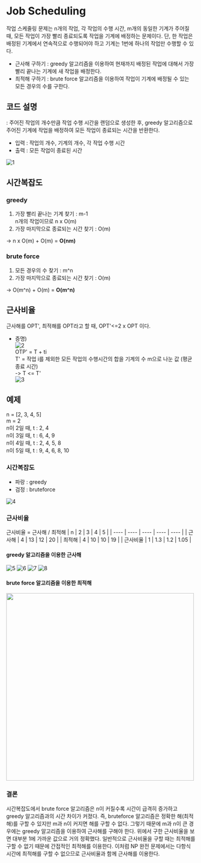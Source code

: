 # Job Scheduling
작업 스케줄링 문제는 n개의 작업, 각 작업의 수행 시간, m개의 동일한 기계가 주어질 때, 모든 작업이 가장 빨리 종료되도록 작업을 기계에 배정하는 문제이다. 
단, 한 작업은 배정된 기계에서 연속적으로 수행되어야 하고 기계는 1번에 하나의 작업만 수행할 수 있다.
- 근사해 구하기 : greedy 알고리즘을 이용하여 현재까지 배정된 작업에 대해서 가장 빨리 끝나는 기계에 새 작업을 배정한다.
- 최적해 구하기 : brute force 알고리즘을 이용하여 작업이 기계에 배정될 수 있는 모든 경우의 수를 구한다.

## 코드 설명
: 주어진 작업의 개수만큼 작업 수행 시간을 랜덤으로 생성한 후, greedy 알고리즘으로 주어진 기계에 작업을 배정하여 모든 작업이 종료되는 시간을 반환한다.
- 입력 : 작업의 개수, 기계의 개수, 각 작업 수행 시간
- 출력 : 모든 작업이 종료된 시간

![1](https://user-images.githubusercontent.com/81207799/118443829-57d33880-b727-11eb-9c12-5f351539469f.png)

## 시간복잡도
### greedy
1. 가장 빨리 끝나는 기계 찾기 : m-1    
n개의 작업이므로 n x O(m)    
2. 가장 마지막으로 종료되는 시간 찾기 : O(m)    

-> n x O(m) + O(m) = **O(nm)**    

### brute force
1. 모든 경우의 수 찾기 : m^n    
2. 가장 마지막으로 종료되는 시간 찾기 : O(m)    

-> O(m^n) + O(m) = **O(m^n)**    

## 근사비율
근사해를 OPT', 최적해를 OPT라고 할 때, OPT'<=2 x OPT 이다.
- 증명)    
![2](https://user-images.githubusercontent.com/81207799/118639863-52ebb300-b813-11eb-9288-b3960eb7a1c9.png)    
OTP' = T + ti    
T' = 작업 i를 제외한 모든 작업의 수행시간의 합을 기계의 수 m으로 나눈 값 (평균 종료 시간)    
-> T <= T'    
![3](https://user-images.githubusercontent.com/81207799/118639886-5848fd80-b813-11eb-96aa-b6822756f74e.png)    

## 예제
n = [2, 3, 4, 5]    
m = 2    
n이 2일 때, t : 2, 4    
n이 3일 때, t : 6, 4, 9    
n이 4일 때, t : 2, 4, 5, 8    
n이 5일 때, t : 9, 4, 6, 8, 10    
### 시간복잡도
- 파랑 : greedy
- 검정 : bruteforce

![4](https://user-images.githubusercontent.com/81207799/118443305-b4822380-b726-11eb-865e-985e0550e351.png)

### 근사비율
근사비율 = 근사해 / 최적해
  | n | 2   | 3   | 4   | 5   |
  | ---- | ---- | ---- | ---- | ---- |
  | 근사해 | 4    | 13    | 12    | 20    |
  | 최적해 | 4    | 10    | 10    | 19    |
  | 근사비율 | 1    | 1.3    | 1.2    | 1.05    |
#### greedy 알고리즘을 이용한 근사해
![5](https://user-images.githubusercontent.com/81207799/118443788-4853ef80-b727-11eb-8f2b-75c1a54cf3ea.png)
![6](https://user-images.githubusercontent.com/81207799/118443803-4d18a380-b727-11eb-8a49-1557e41e338c.png)
![7](https://user-images.githubusercontent.com/81207799/118640939-82e78600-b814-11eb-821c-16fa10f5f573.png)
![8](https://user-images.githubusercontent.com/81207799/118443829-57d33880-b727-11eb-9c12-5f351539469f.png)
#### brute force 알고리즘을 이용한 최적해
<img src="https://user-images.githubusercontent.com/81207799/118640341-d3aaaf00-b813-11eb-8958-5c5fd200d261.png" height="500px" width="500px">

### 결론    
시간복잡도에서 brute force 알고리즘은 n이 커질수록 시간이 급격히 증가하고 greedy 알고리즘과의 시간 차이가 커졌다. 
즉, bruteforce 알고리즘은 정확한 해(최적해)를 구할 수 있지만 m과 n이 커지면 해를 구할 수 없다. 
그렇기 때문에 m과 n이 큰 경우에는 greedy 알고리즘을 이용하여 근사해를 구해야 한다. 
위에서 구한 근사비율을 보면 대부분 1에 가까운 값으로 거의 정확했다. 
일반적으로 근사비율을 구할 때는 최적해를 구할 수 없기 때문에 간접적인 최적해를 이용한다. 
이처럼 NP 완전 문제에서는 다항식 시간에 최적해를 구할 수 없으므로 근사비율과 함께 근사해를 이용한다. 
